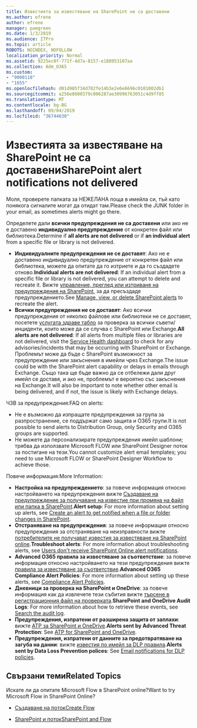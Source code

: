 ```yaml
---
title: Известията за известяване на SharePoint не са доставени
ms.author: efrene
author: efrene
manager: pamgreen
ms.date: 1/3/2019
ms.audience: ITPro
ms.topic: article
ROBOTS: NOINDEX, NOFOLLOW
localization_priority: Normal
ms.assetid: 9225ec0f-771f-4d7a-8157-e188953107aa
ms.collection: Adm_O365
ms.custom:
- "9000118"
- "1655"
ms.openlocfilehash: d01d985f34d782fe14b3e2e6e6696c0101002db1
ms.sourcegitcommit: a256e8680379c006287ae30996763051c4d9ff85
ms.translationtype: MT
ms.contentlocale: bg-BG
ms.lasthandoff: 09/04/2019
ms.locfileid: "36744630"
---
```

# <a name="sharepoint-alert-notifications-not-delivered"></a><span data-ttu-id="81931-102">Известията за известяване на SharePoint не са доставени</span><span class="sxs-lookup"><span data-stu-id="81931-102">SharePoint alert notifications not delivered</span></span>

<span data-ttu-id="81931-103">Моля, проверете папката за НЕЖЕЛАНА поща в имейла си, тъй като понякога сигналите могат да отидат там.</span><span class="sxs-lookup"><span data-stu-id="81931-103">Please check the JUNK folder in your email, as sometimes alerts might go there.</span></span>

<span data-ttu-id="81931-104">Определете дали **всички предупреждения не са доставени** или ако не е доставено **индивидуално предупреждение** от конкретен файл или библиотека.</span><span class="sxs-lookup"><span data-stu-id="81931-104">Determine if **all alerts are not delivered** or if **an individual alert** from a specific file or library is not delivered.</span></span>

- <span data-ttu-id="81931-105">**Индивидуалните предупреждения не се доставят**: Ако не е доставено индивидуално предупреждение от конкретен файл или библиотека, можете да опитате да го изтриете и да го създадете отново.</span><span class="sxs-lookup"><span data-stu-id="81931-105">**Individual alerts are not delivered**: If an individual alert from a specific file or library is not delivered, you can attempt to delete and recreate it.</span></span> <span data-ttu-id="81931-106">Вижте [управление, преглед или изтриване на предупреждения на SharePoint,](https://support.office.com/article/manage-view-or-delete-sharepoint-alerts-99dfb19c-9a90-4a8c-aba1-aa8c8afb0de2?ui=en-US&rs=&ad=US#ID0EAADAAA=Online) за да пресъздаде предупреждението.</span><span class="sxs-lookup"><span data-stu-id="81931-106">See [Manage, view, or delete SharePoint alerts](https://support.office.com/article/manage-view-or-delete-sharepoint-alerts-99dfb19c-9a90-4a8c-aba1-aa8c8afb0de2?ui=en-US&rs=&ad=US#ID0EAADAAA=Online) to recreate the alert.</span></span>
- <span data-ttu-id="81931-107">**Всички предупреждения не се доставят**: Ако всички предупреждения от няколко файлове или библиотеки не се доставят, посетете [услугата здраве табло](https://admin.microsoft.com/AdminPortal/Home#/servicehealth) за проверка за всички съвети/инциденти, които може да се случва с SharePoint или Exchange.</span><span class="sxs-lookup"><span data-stu-id="81931-107">**All alerts are not delivered**: If all alerts from multiple files or libraries are not delivered, visit the [Service Health dashboard](https://admin.microsoft.com/AdminPortal/Home#/servicehealth) to check for any advisories/incidents that may be occurring with SharePoint or Exchange.</span></span> <span data-ttu-id="81931-108">Проблемът може да бъде с SharePoint възможност за предупреждение или закъснения в имейли чрез Exchange.</span><span class="sxs-lookup"><span data-stu-id="81931-108">The issue could be with the SharePoint alert capability or delays in emails through Exchange.</span></span> <span data-ttu-id="81931-109">Също така ще бъде важно да се отбележи дали друг имейл се доставя, и ако не, проблемът е вероятно със закъснения на Exchange.</span><span class="sxs-lookup"><span data-stu-id="81931-109">It will also be important to note whether other email is being delivered, and if not, the issue is likely with Exchange delays.</span></span>

<span data-ttu-id="81931-110">ЧЗВ за предупреждения:</span><span class="sxs-lookup"><span data-stu-id="81931-110">FAQ on alerts:</span></span>

- <span data-ttu-id="81931-111">Не е възможно да изпращате предупреждения за група за разпространение, се поддържат само защита и O365 групи.</span><span class="sxs-lookup"><span data-stu-id="81931-111">It is not possible to send alerts to Distribution Group, only Security and O365 groups are supported.</span></span>
- <span data-ttu-id="81931-112">Не можете да персонализирате предупреждения имейл шаблони; трябва да използвате Microsoft FLOW или SharePoint Designer поток за постигане на тези.</span><span class="sxs-lookup"><span data-stu-id="81931-112">You cannot customize alert email templates; you need to use Microsoft FLOW or SharePoint Designer Workflow to achieve those.</span></span>

<span data-ttu-id="81931-113">Повече информация:</span><span class="sxs-lookup"><span data-stu-id="81931-113">More Information:</span></span>

- <span data-ttu-id="81931-114">**Настройка на предупреждението**: за повече информация относно настройването на предупреждения вижте [Създаване на предупреждение за получаване на известие при промяна на файл или папка в SharePoint](https://support.office.com/article/create-an-alert-to-get-notified-when-a-file-or-folder-changes-in-sharepoint-e5a79e7b-a146-46da-a9ef-d65409ba8918).</span><span class="sxs-lookup"><span data-stu-id="81931-114">**Alert setup**: For more information about setting up alerts, see [Create an alert to get notified when a file or folder changes in SharePoint](https://support.office.com/article/create-an-alert-to-get-notified-when-a-file-or-folder-changes-in-sharepoint-e5a79e7b-a146-46da-a9ef-d65409ba8918).</span></span>
- <span data-ttu-id="81931-115">**Отстраняване на предупреждения**: за повече информация относно предупреждения за отстраняване на неизправности вижте [потребителите не получават известия за известяване на SharePoint online](https://docs.microsoft.com/sharepoint/support/sites/no-alert-notifications).</span><span class="sxs-lookup"><span data-stu-id="81931-115">**Troubleshoot alerts**: For more information about troubleshooting alerts, see [Users don't receive SharePoint Online alert notifications](https://docs.microsoft.com/sharepoint/support/sites/no-alert-notifications).</span></span>
- <span data-ttu-id="81931-116">**Advanced O365 правила за известяване за съответствие**: за повече информация относно настройването на тези предупреждения вижте [правила за известяване за съответствие](https://docs.microsoft.com/office365/securitycompliance/alert-policies).</span><span class="sxs-lookup"><span data-stu-id="81931-116">**Advanced O365 Compliance Alert Policies**: For more information about setting up these alerts, see [Compliance Alert Policies](https://docs.microsoft.com/office365/securitycompliance/alert-policies).</span></span>
- <span data-ttu-id="81931-117">**Дневници за проверка на SharePoint и OneDrive**: за повече информация как да извлечете тези събития вижте [търсене в регистрационния файл на проверката](https://docs.microsoft.com/office365/securitycompliance/search-the-audit-log-in-security-and-compliance#search-the-audit-log).</span><span class="sxs-lookup"><span data-stu-id="81931-117">**SharePoint and OneDrive Audit Logs**: For more information about how to retrieve these events, see [Search the audit log](https://docs.microsoft.com/office365/securitycompliance/search-the-audit-log-in-security-and-compliance#search-the-audit-log).</span></span>
- <span data-ttu-id="81931-118">**Предупреждения, изпратени от разширена защита от заплахи**: вижте [ATP за SharePoint и OneDrive](https://docs.microsoft.com/office365/securitycompliance/atp-for-spo-odb-and-teams).</span><span class="sxs-lookup"><span data-stu-id="81931-118">**Alerts sent by Advanced Threat Protection**: See [ATP for SharePoint and OneDrive](https://docs.microsoft.com/office365/securitycompliance/atp-for-spo-odb-and-teams).</span></span>
- <span data-ttu-id="81931-119">**Предупреждения, изпратени от данните за предотвратяване на загуба на данни**: вижте [известия по имейл за DLP правила](https://docs.microsoft.com/office365/securitycompliance/use-notifications-and-policy-tips).</span><span class="sxs-lookup"><span data-stu-id="81931-119">**Alerts sent by Data Loss Prevention polices**: See [Email notifications for DLP policies](https://docs.microsoft.com/office365/securitycompliance/use-notifications-and-policy-tips).</span></span>

## <a name="related-topics"></a><span data-ttu-id="81931-120">Свързани теми</span><span class="sxs-lookup"><span data-stu-id="81931-120">Related Topics</span></span>

<span data-ttu-id="81931-121">Искате ли да опитате Microsoft Flow в SharePoint online?</span><span class="sxs-lookup"><span data-stu-id="81931-121">Want to try Microsoft Flow in SharePoint Online?</span></span>

- [<span data-ttu-id="81931-122">Създаване на поток</span><span class="sxs-lookup"><span data-stu-id="81931-122">Create Flow</span></span>](https://support.office.com/article/a9c3e03b-0654-46af-a254-20252e580d01)

- [<span data-ttu-id="81931-123">SharePoint и поток</span><span class="sxs-lookup"><span data-stu-id="81931-123">SharePoint and Flow</span></span>](https://flow.microsoft.com//blog/sharepoint-and-flow/)
